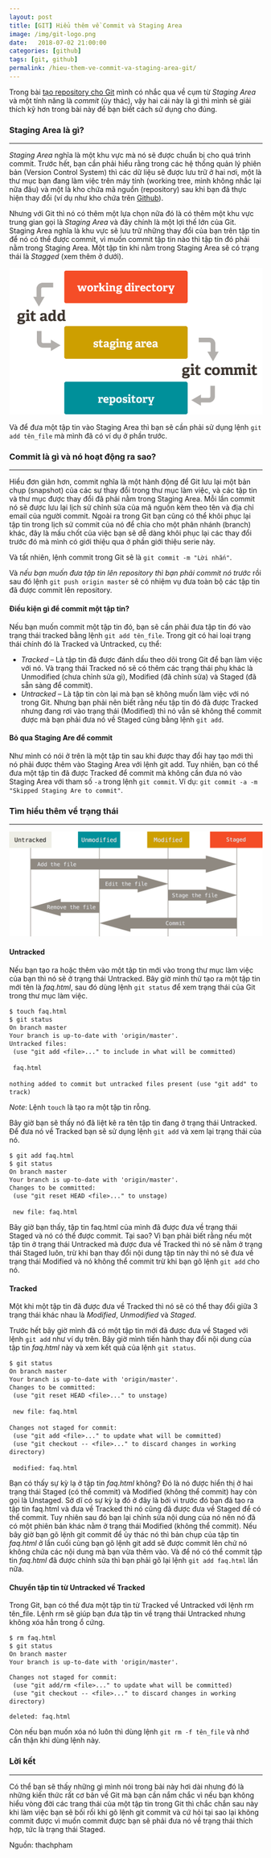 ```yaml
---
layout: post
title: [GIT] Hiểu thêm về Commit và Staging Area
image: /img/git-logo.png
date:   2018-07-02 21:00:00
categories: [github]
tags: [git, github]
permalink: /hieu-them-ve-commit-va-staging-area-git/
---
```


Trong bài [tạo repository cho Git](https://xtapo.github.io/cach-tao-repository-cho-git/) mình có nhắc qua về cụm từ *Staging Area* và một tính năng là *commit* (ủy thác), vậy hai cái này là gì thì mình sẽ giải thích kỹ hơn trong bài này để bạn biết cách sử dụng cho đúng.

### Staging Area là gì?
---
_Staging Area_ nghĩa là một khu vực mà nó sẽ được chuẩn bị cho quá trình commit. Trước hết, bạn cần phải hiểu rằng trong các hệ thống quản lý phiên bản (Version Control System) thì các dữ liệu sẽ được lưu trữ ở hai nơi, một là thư mục bạn đang làm việc trên máy tính (working tree, mình không nhắc lại nữa đâu) và một là kho chứa mã nguồn (repository) sau khi bạn đã thực hiện thay đổi (ví dụ như kho chứa trên [Github](https://github.com/)).

Nhưng với Git thì nó có thêm một lựa chọn nữa đó là có thêm một khu vực trung gian gọi là *Staging Area* và đây chính là một lợi thế lớn của Git. Staging Area nghĩa là khu vực sẽ lưu trữ những thay đổi của bạn trên tập tin để nó có thể được commit, vì muốn commit tập tin nào thì tập tin đó phải nằm trong Staging Area. Một tập tin khi nằm trong Staging Area sẽ có trạng thái là *Stagged* (xem thêm ở dưới).

![Mô hình giải thích cách hoạt động của Staging Area](/img/git-staging-area.png "Mô hình giải thích cách hoạt động của Staging Area.")

Và để đưa một tập tin vào Staging Area thì bạn sẽ cần phải sử dụng lệnh `git add tên_file` mà mình đã có ví dụ ở phần trước.

### Commit là gì và nó hoạt động ra sao?
---
Hiểu đơn giản hơn, commit nghĩa là một hành động để Git lưu lại một bản chụp (snapshot) của các sự thay đổi trong thư mục làm việc, và các tập tin và thư mục được thay đổi đã phải nằm trong Staging Area. Mỗi lần commit nó sẽ được lưu lại lịch sử chỉnh sửa của mã nguồn kèm theo tên và địa chỉ email của người commit. Ngoài ra trong Git bạn cũng có thể khôi phục lại tập tin trong lịch sử commit của nó để chia cho một phân nhánh (branch) khác, đây là mấu chốt của việc bạn sẽ dễ dàng khôi phục lại các thay đổi trước đó mà mình có giới thiệu qua ở phần giới thiệu serie này.

Và tất nhiên, lệnh commit trong Git sẽ là `git commit -m "Lời nhắn"`.

Và *nếu bạn muốn đưa tập tin lên repository thì bạn phải commit nó trước* rồi sau đó lệnh `git push origin master` sẽ có nhiệm vụ đưa toàn bộ các tập tin đã được commit lên repository.

#### Điều kiện gì để commit một tập tin?

Nếu bạn muốn commit một tập tin đó, bạn sẽ cần phải đưa tập tin đó vào trạng thái tracked bằng lệnh `git add tên_file`. Trong git có hai loại trạng thái chính đó là Tracked và Untracked, cụ thể:

* *Tracked* – Là tập tin đã được đánh dấu theo dõi trong Git để bạn làm việc với nó. Và trạng thái Tracked nó sẽ có thêm các trạng thái phụ khác là Unmodified (chưa chỉnh sửa gì), Modified (đã chỉnh sửa) và Staged (đã sẵn sàng để commit).
* *Untracked* – Là tập tin còn lại mà bạn sẽ không muốn làm việc với nó trong Git.
Nhưng bạn phải nên biết rằng nếu tập tin đó đã được Tracked nhưng đang rơi vào trạng thái (Modified) thì nó vẫn sẽ không thể commit được mà bạn phải đưa nó về Staged cũng bằng lệnh `git add`.

#### Bỏ qua Staging Are để commit

Như mình có nói ở trên là một tập tin sau khi được thay đổi hay tạo mới thì nó phải được thêm vào Staging Area với lệnh git add. Tuy nhiên, bạn có thể đưa một tập tin đã được Tracked để commit mà không cần đưa nó vào Staging Area với tham số `-a` trong lệnh `git commit`. Ví dụ: `git commit -a -m "Skipped Staging Are to commit"`.

### Tìm hiểu thêm về trạng thái
---
![Vòng đợi trạng thái của các tập tin](/img/git-lifecycle.png "Vòng đợi trạng thái của các tập tin")

#### Untracked

Nếu bạn tạo ra hoặc thêm vào một tập tin mới vào trong thư mục làm việc của bạn thì nó sẽ ở trạng thái Untracked. Bây giờ mình thử tạo ra một tập tin mới tên là _faq.html_, sau đó dùng lệnh `git status` để xem trạng thái của Git trong thư mục làm việc.

```
$ touch faq.html
$ git status
On branch master
Your branch is up-to-date with 'origin/master'.
Untracked files:
 (use "git add <file>..." to include in what will be committed)

 faq.html

nothing added to commit but untracked files present (use "git add" to track)
```

_Note_: Lệnh `touch` là tạo ra một tập tin rỗng.

Bây giờ bạn sẽ thấy nó đã liệt kê ra tên tập tin đang ở trạng thái Untracked. Để đưa nó về Tracked bạn sẽ sử dụng lệnh `git add` và xem lại trạng thái của nó.

```
$ git add faq.html
$ git status
On branch master
Your branch is up-to-date with 'origin/master'.
Changes to be committed:
 (use "git reset HEAD <file>..." to unstage)

 new file: faq.html
```

Bây giờ bạn thấy, tập tin faq.html của mình đã được đưa về trạng thái Staged và nó có thể được commit. Tại sao? Vì bạn phải biết rằng nếu một tập tin ở trạng thái Untracked mà được đưa về Tracked thì nó sẽ nằm ở trạng thái Staged luôn, trừ khi bạn thay đổi nội dung tập tin này thì nó sẽ đưa về trạng thái Modified và nó không thể commit trừ khi bạn gõ lệnh `git add` cho nó.

#### Tracked

Một khi một tập tin đã được đưa về Tracked thì nó sẽ có thể thay đổi giữa 3 trạng thái khác nhau là *Modified*, *Unmodified* và *Staged*.

Trước hết bây giờ mình đã có một tập tin mới đã được đưa về Staged với lệnh `git add` như ví dụ trên. Bây giờ mình tiến hành thay đổi nội dung của tập tin _faq.html_ này và xem kết quả của lệnh `git status`.

```
$ git status
On branch master
Your branch is up-to-date with 'origin/master'.
Changes to be committed:
 (use "git reset HEAD <file>..." to unstage)

 new file: faq.html

Changes not staged for commit:
 (use "git add <file>..." to update what will be committed)
 (use "git checkout -- <file>..." to discard changes in working directory)

 modified: faq.html
```

Bạn có thấy sự kỳ lạ ở tập tin _faq.html_ không? Đó là nó được hiển thị ở hai trạng thái Staged (có thể commit) và Modified (không thể commit) hay còn gọi là Unstaged. Sở dĩ có sự kỳ lạ đó ở đây là bởi vì trước đó bạn đã tạo ra tập tin faq.html và đưa về Tracked thì nó cũng đã được đưa về Staged để có thể commit. Tuy nhiên sau đó bạn lại chỉnh sửa nội dung của nó nên nó đã có một phiên bản khác nằm ở trạng thái Modified (không thể commit). Nếu bây giờ bạn gõ lệnh git commit để ủy thác nó thì bản chụp của tập tin _faq.html_ ở lần cuối cùng bạn gõ lệnh git add sẽ được commit lên chứ nó không chứa các nội dung mà bạn vừa thêm vào. Và để nó có thể commit tập tin _faq.html_ đã được chỉnh sửa thì bạn phải gõ lại lệnh `git add faq.html` lần nữa.

#### Chuyển tập tin từ Untracked về Tracked

Trong Git, bạn có thể đưa một tập tin từ Tracked về Untracked với lệnh rm tên_file. Lệnh rm sẽ giúp bạn đưa tập tin về trạng thái Untracked nhưng không xóa hẳn trong ổ cứng.

```
$ rm faq.html
$ git status
On branch master
Your branch is up-to-date with 'origin/master'.
```
```
Changes not staged for commit:
 (use "git add/rm <file>..." to update what will be committed)
 (use "git checkout -- <file>..." to discard changes in working directory)
```
```
deleted: faq.html
```

Còn nếu bạn muốn xóa nó luôn thì dùng lệnh `git rm -f tên_file` và nhớ cẩn thận khi dùng lệnh này.

### Lời kết
---
Có thể bạn sẽ thấy những gì mình nói trong bài này hơi dài nhưng đó là những kiến thức rất cơ bản về Git mà bạn cần nắm chắc vì nếu bạn không hiểu vòng đời các trang thái của một tập tin trong Git thì chắc chắn sau này khi làm việc bạn sẽ bối rối khi gõ lệnh git commit và cứ hỏi tại sao lại không commit được vì muốn commit được bạn sẽ phải đưa nó về trạng thái thích hợp, tức là trạng thái Staged.

Nguồn: thachpham